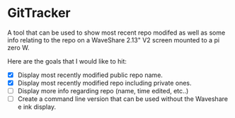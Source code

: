 # GitTracker

A tool that can be used to show most recent repo modifed as well as some info
relating to the repo on a WaveShare 2.13" V2 screen mounted to a pi zero W.

Here are the goals that I would like to hit:

- [X] Display most recently modified public repo name.
- [X] Display most recently modified repo including private ones.
- [ ] Display more info regarding repo (name, time edited, etc..)
- [ ] Create a command line version that can be used without the Waveshare e ink display.
